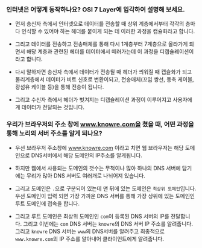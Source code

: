 ### 인터넷은 어떻게 동작하나요? OSI 7 Layer에 입각하여 설명해 보세요.
* 먼저 송신자 측에서 인터넷으로 데이터를 전송할 때 상위 계층에서부터 각각의 층마다 인식할 수 있어야 하는 헤더를 붙이게 되는 데 이러한 과정을 캡슐화라고 합니다.

* 그리고 데이터를 전송하고 전송매체를 통해 다시 1계층부터 7계층으로 올라가게 되면서 해당 계층과 관련된 헤더를 데이터에서 떼러가는데 이 과정을 디캡슐레이션이라고 합니다.

* 다시 말하자면 송신자 측에서 데이터가 전송될 때 헤더가 씌워질 때 캡슐화가 되고 물리계층에서 데이터가 비트 신호로 변환이되고, 전송매체(꼬임 쌍선, 동축 케이블, 광섬유 케이블 등)을 통해 전송이 됩니다.

* 그리고 수신자 측에서 헤더가 벗겨지는 디캡슐레이션 과정이 이루어지고 사용자에게 데이터가 전달되는 것입니다.

### 우리가 브라우저의 주소 창에 www.knowre.com을 쳤을 때, 어떤 과정을 통해 노리의 서버 주소를 알게 되나요?
* 우선 브라우저 주소창에 www.knowre.com 이라고 치면 웹 브라우저는 해당 도메인으로 DNS서버에서 해당 도메인의 IP주소를 알게됩니다.

* 하지만 웹에서 사용되는 도메인의 갯수는 무척이나 많아 하나의 DNS 서버에 담기에는 무리가 많아 DNS 서버도 여러개로 나뉘어져 있습니다.

* 그리고 도메인은 `.`으로 구분되어 있는데 맨 뒤에 있는 도메인은 `최상위 도메인`입니다. 우선 도메인이 입력 되면 가장 가까운 DNS 서버를 통해 가장 상위에 있는 도메인인 루트 도메인에 접속을 합니다.

* 그리고 루트 도메인은 최상위 도메인인 `com`이 등록된 DNS 서버의 IP를 전달합니다. 그리고 이번에는 `com` DNS 서버는 `knowre`의 DNS 서버 IP 주소를 알려줍니다. 그리고 `knowre` DNS 서버는 `www`의 DNS서버를 알려주고 최종적으로 `www.knowre.com`의 IP 주소를 알아내어 클라이언트에게 알려줍니다.